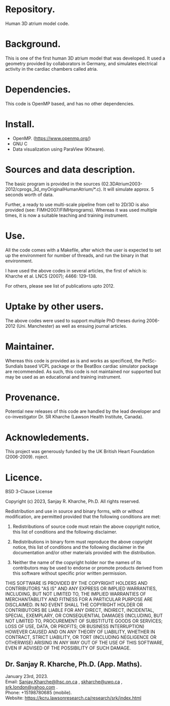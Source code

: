 # Repository.  

Human 3D atrium model code.

# Background.  

This is one of the first human 3D atrium model that was developed. It used a geometry provided by
collaborators in Germany, and simulates electrical activity in the cardiac chambers called atria.

# Dependencies.  

This code is OpenMP based, and has no other dependencies.

# Install.  

* OpenMP. (https://www.openmp.org/)  
* GNU C  
* Data visualization using ParaView  (Kitware).

# Sources and data description.

The basic program is provided in the sources (02.3DAtrium2003-2012/cprogs_3d_myOriginalHumanAtrium/*.c).
It will simulate approx. 5 seconds worth of data.  

Further, a ready to use multi-scale pipeline from cell to 2D/3D is also provided (see: FIMH2007/FIMHprograms).
Whereas it was used multiple times, it is now a suitable teaching and training instrument.

# Use.

All the code comes with a Makefile, after which the user is expected to set up the environment for number of threads,
and run the binary in that environment.

I have used the above codes in several articles, the first of which is:
Kharche et al. LNCS (2007); 4466: 129–138.  

For others, please see list of publications upto 2012.

# Uptake by other users.

The above codes were used to support multiple PhD theses during 2006-2012 (Uni. Manchester) as well as ensuing
journal articles.

# Maintainer.

Whereas this code is provided as is and works as specificed, the PetSc-Sundials based VCPL package or the BeatBox cardiac simulator package are recommended.
As such, this code is not maintained nor supported but may be used as an educational and training instrument.

# Provenance.

Potential new releases of this code are handled by the lead developer and co-investigator Dr. SR Kharche (Lawson Health Institute, Canada).

# Acknowledements.

This project was generously funded by the UK British Heart Foundation (2006-2009). roject.

# Licence.

BSD 3-Clause License

Copyright (c) 2023, Sanjay R. Kharche, Ph.D.
All rights reserved.

Redistribution and use in source and binary forms, with or without
modification, are permitted provided that the following conditions are met:

1. Redistributions of source code must retain the above copyright notice, this
   list of conditions and the following disclaimer.

2. Redistributions in binary form must reproduce the above copyright notice,
   this list of conditions and the following disclaimer in the documentation
   and/or other materials provided with the distribution.

3. Neither the name of the copyright holder nor the names of its
   contributors may be used to endorse or promote products derived from
   this software without specific prior written permission.

THIS SOFTWARE IS PROVIDED BY THE COPYRIGHT HOLDERS AND CONTRIBUTORS "AS IS"
AND ANY EXPRESS OR IMPLIED WARRANTIES, INCLUDING, BUT NOT LIMITED TO, THE
IMPLIED WARRANTIES OF MERCHANTABILITY AND FITNESS FOR A PARTICULAR PURPOSE ARE
DISCLAIMED. IN NO EVENT SHALL THE COPYRIGHT HOLDER OR CONTRIBUTORS BE LIABLE
FOR ANY DIRECT, INDIRECT, INCIDENTAL, SPECIAL, EXEMPLARY, OR CONSEQUENTIAL
DAMAGES (INCLUDING, BUT NOT LIMITED TO, PROCUREMENT OF SUBSTITUTE GOODS OR
SERVICES; LOSS OF USE, DATA, OR PROFITS; OR BUSINESS INTERRUPTION) HOWEVER
CAUSED AND ON ANY THEORY OF LIABILITY, WHETHER IN CONTRACT, STRICT LIABILITY,
OR TORT (INCLUDING NEGLIGENCE OR OTHERWISE) ARISING IN ANY WAY OUT OF THE USE
OF THIS SOFTWARE, EVEN IF ADVISED OF THE POSSIBILITY OF SUCH DAMAGE.

## Dr. Sanjay R. Kharche, Ph.D. (App. Maths).  
January 23rd, 2023.  
Email: Sanjay.Kharche@lhsc.on.ca , skharche@uwo.ca , srk.london@yahoo.com .  
Phone: +15198780685 (mobile).  
Website: https://kcru.lawsonresearch.ca/research/srk/index.html  

